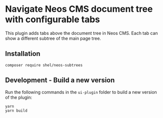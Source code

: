 # Navigate Neos CMS document tree with configurable tabs

This plugin adds tabs above the document tree in Neos CMS.
Each tab can show a different subtree of the main page tree.

## Installation

```console
composer require shel/neos-subtrees
```

## Development - Build a new version

Run the following commands in the `ui-plugin` folder to build a new version of the plugin:

```console
yarn
yarn build
```
